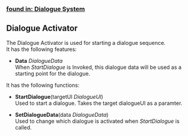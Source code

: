 ### [found in: Dialogue System](https://github.com/Sad-AI-dev/dev-kit_Package/blob/main/Documentation/SubPages/Systems/DialogueSystem/DialogueSystem.md)
## Dialogue Activator
The Dialogue Activator is used for starting a dialogue sequence.  
It has the following features:

- **Data** *DialogueData*  
When *StartDialogue* is Invoked, this dialogue data will be used as a starting point for the dialogue.

It has the following functions:

- **StartDialogue**(targetUI *DialogueUI*)  
Used to start a dialogue. Takes the target dialogueUI as a paramter.

- **SetDialogueData**(data *DialogueData*)  
Used to change which dialogue is activated when *StartDialogue* is called.